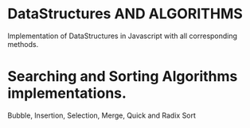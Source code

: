 # DataStructures AND ALGORITHMS
Implementation of DataStructures in Javascript with all corresponding methods.
# Searching and Sorting Algorithms implementations. 
Bubble, Insertion, Selection, Merge, Quick and Radix Sort
